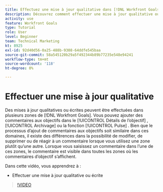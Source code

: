 ```yaml
---
title: Effectuez une mise à jour qualitative dans [!DNL Workfront Goals]
description: Découvrez comment effectuer une mise à jour qualitative ou écrite dans les [!DNL Goals].
activity: use
feature: Workfront Goals
type: Tutorial
role: User
level: Beginner
team: Technical Marketing
kt: 8925
exl-id: 92d40d56-0a25-488b-9308-64ddfe545baa
source-git-commit: 58a545120b29a5f492344b89b77235e548e94241
workflow-type: tm+mt
source-wordcount: '118'
ht-degree: 0%

---
```


# Effectuer une mise à jour qualitative

Des mises à jour qualitatives ou écrites peuvent être effectuées dans plusieurs zones de [!DNL Workfront Goals]. Vous pouvez ajouter des commentaires aux objectifs dans le [!UICONTROL Détails de l’objectif] , [!UICONTROL Archivage] ou la fonction [!UICONTROL Pulse] . Bien que le processus d’ajout de commentaires aux objectifs soit similaire dans ces domaines, il existe des différences dans la possibilité de modifier, de supprimer ou de réagir à un commentaire lorsque vous utilisez une zone plutôt qu’une autre. Lorsque vous saisissez un commentaire dans l’une de ces zones, le commentaire est visible dans toutes les zones où les commentaires d’objectif s’affichent.

Dans cette vidéo, vous apprendrez à :

* Effectuer une mise à jour qualitative ou écrite

>[!VIDEO](https://video.tv.adobe.com/v/335197/?quality=12)

